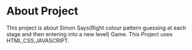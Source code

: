 # About Project
This project is about Simon Says(Right colour pattern guessing at each stage and then entering into a new level) Game.
This Project uses HTML,CSS,JAVASCRIPT.
